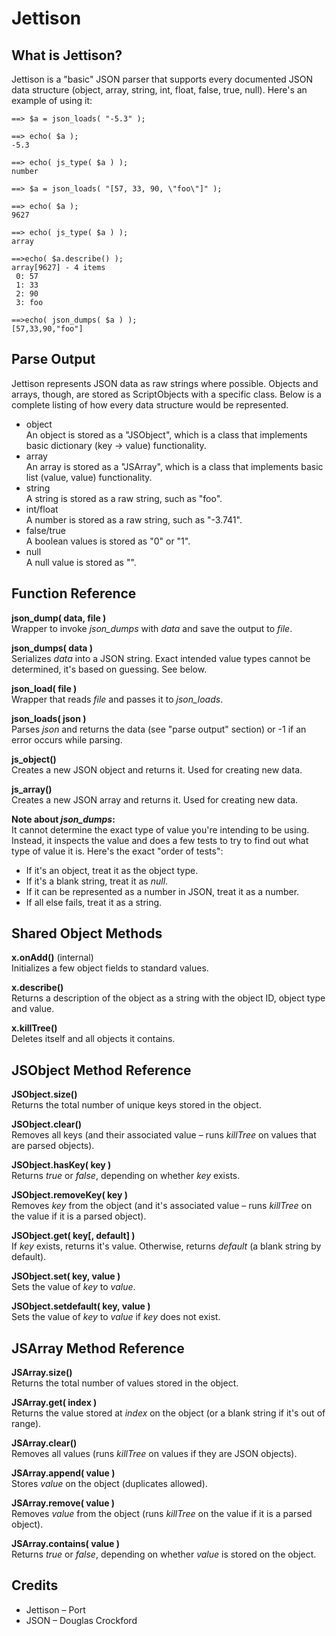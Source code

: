 # Jettison

## What is Jettison?

Jettison is a "basic" JSON parser that supports every documented JSON data structure (object, array, string, int, float, false, true, null). Here's an example of using it:

    ==> $a = json_loads( "-5.3" );

    ==> echo( $a );
    -5.3

    ==> echo( js_type( $a ) );
    number
    
    ==> $a = json_loads( "[57, 33, 90, \"foo\"]" );

    ==> echo( $a );
    9627

    ==> echo( js_type( $a ) );
    array
    
    ==>echo( $a.describe() );
    array[9627] - 4 items
     0: 57
     1: 33
     2: 90
     3: foo
    
    ==>echo( json_dumps( $a ) );
    [57,33,90,"foo"]

## Parse Output

Jettison represents JSON data as raw strings where possible. Objects and arrays, though, are stored as ScriptObjects with a specific class. Below is a complete listing of how every data structure would be represented.

* object  
An object is stored as a "JSObject", which is a class that implements basic dictionary (key -> value) functionality.
* array  
An array is stored as a "JSArray", which is a class that implements basic list (value, value) functionality.
* string  
A string is stored as a raw string, such as "foo".
* int/float  
A number is stored as a raw string, such as "-3.741".
* false/true  
A boolean values is stored as "0" or "1".
* null  
A null value is stored as "".

## Function Reference

**json_dump( data, file )**  
Wrapper to invoke *json_dumps* with *data* and save the output to *file*.

**json_dumps( data )**  
Serializes *data* into a JSON string. Exact intended value types cannot be determined, it's based on guessing. See below.

**json_load( file )**  
Wrapper that reads *file* and passes it to *json_loads*.

**json_loads( json )**  
Parses *json* and returns the data (see "parse output" section) or -1 if an error occurs while parsing.

**js_object()**  
Creates a new JSON object and returns it. Used for creating new data.

**js_array()**  
Creates a new JSON array and returns it. Used for creating new data.

**Note about *json_dumps*:**  
It cannot determine the exact type of value you're intending to be using. Instead, it inspects the value and does a few tests to try to find out what type of value it is. Here's the exact "order of tests":

* If it's an object, treat it as the object type.
* If it's a blank string, treat it as *null*.
* If it can be represented as a number in JSON, treat it as a number.
* If all else fails, treat it as a string.

## Shared Object Methods

**x.onAdd()** (internal)  
Initializes a few object fields to standard values.

**x.describe()**  
Returns a description of the object as a string with the object ID, object type and value.

**x.killTree()**  
Deletes itself and all objects it contains.

## JSObject Method Reference

**JSObject.size()**  
Returns the total number of unique keys stored in the object.

**JSObject.clear()**  
Removes all keys (and their associated value – runs *killTree* on values that are parsed objects).

**JSObject.hasKey( key )**  
Returns *true* or *false*, depending on whether *key* exists.

**JSObject.removeKey( key )**  
Removes *key* from the object (and it's associated value – runs *killTree* on the value if it is a parsed object).

**JSObject.get( key[, default] )**  
If *key* exists, returns it's value. Otherwise, returns *default* (a blank string by default).

**JSObject.set( key, value )**  
Sets the value of *key* to *value*.

**JSObject.setdefault( key, value )**  
Sets the value of *key* to *value* if *key* does not exist.

## JSArray Method Reference

**JSArray.size()**  
Returns the total number of values stored in the object.

**JSArray.get( index )**  
Returns the value stored at *index* on the object (or a blank string if it's out of range).

**JSArray.clear()**  
Removes all values (runs *killTree* on values if they are JSON objects).

**JSArray.append( value )**  
Stores *value* on the object (duplicates allowed).

**JSArray.remove( value )**  
Removes *value* from the object (runs *killTree* on the value if it is a parsed object).

**JSArray.contains( value )**  
Returns *true* or *false*, depending on whether *value* is stored on the object.

## Credits

* Jettison – Port
* JSON – Douglas Crockford